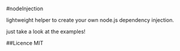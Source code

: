 #nodeInjection

lightweight helper to create your own node.js dependency injection.

just take a look at the examples!

##Licence
MIT